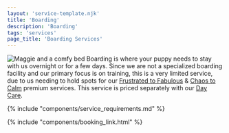 ```yaml
---
layout: 'service-template.njk'
title: 'Boarding'
description: 'Boarding'
tags: 'services'
page_title: 'Boarding Services'
---
```

![Maggie and a comfy bed](https://res.cloudinary.com/ftpta-com/image/upload/f_auto,q_auto/v1667327930/training/20221006_132524_ahbxmp.jpg)
Boarding is where your puppy needs to stay with us overnight or for a few days. Since we are not a specialized boarding facility and our primary focus is on training, this is a very limited service, due to us needing to hold spots for our [Frustrated to Fabulous](/services/frustrated "Frustrated to Fabulous Program") & [Chaos to Calm](/services/chaos "Chaos to Calm Program") premium services. This service is priced separately with our [Day Care](/services/day-care).

{% include "components/service_requirements.md" %}

{% include "components/booking_link.html" %}
